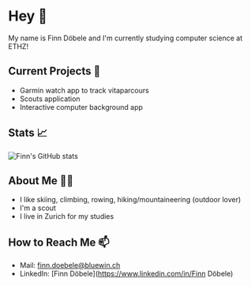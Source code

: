 # Hey 👋
My name is Finn Döbele and I'm currently studying computer science at ETHZ!

## Current Projects 🚀
- Garmin watch app to track vitaparcours
- Scouts application
- Interactive computer background app

## Stats 📈
![Finn's GitHub stats](https://github-readme-stats.vercel.app/api?username=FinnPrivateGit&show_icons=true&theme=radical)

## About Me 🙋‍♂️
- I like skiing, climbing, rowing, hiking/mountaineering (outdoor lover)
- I'm a scout
- I live in Zurich for my studies

## How to Reach Me 📫
- Mail: [finn.doebele@bluewin.ch](mailto:finn.doebele@bluewin.ch)
- LinkedIn: [Finn Döbele](https://www.linkedin.com/in/Finn Döbele)
